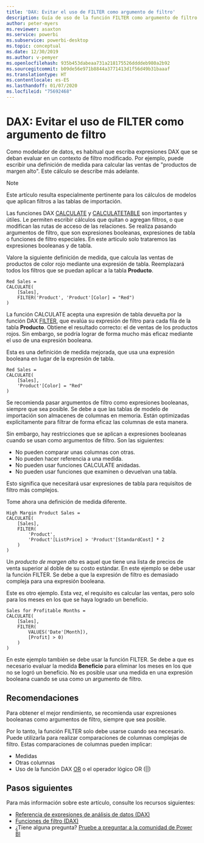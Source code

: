 ```yaml
---
title: 'DAX: Evitar el uso de FILTER como argumento de filtro'
description: Guía de uso de la función FILTER como argumento de filtro.
author: peter-myers
ms.reviewer: asaxton
ms.service: powerbi
ms.subservice: powerbi-desktop
ms.topic: conceptual
ms.date: 12/30/2019
ms.author: v-pemyer
ms.openlocfilehash: 935b453dabeaa731a218175526ddddeb980a2b92
ms.sourcegitcommit: b09de56e971b8844a3771413d1f56d49b31baaaf
ms.translationtype: HT
ms.contentlocale: es-ES
ms.lasthandoff: 01/07/2020
ms.locfileid: "75692468"
---
```

# <a name="dax-avoid-using-filter-as-a-filter-argument"></a>DAX: Evitar el uso de FILTER como argumento de filtro

Como modelador de datos, es habitual que escriba expresiones DAX que se deban evaluar en un contexto de filtro modificado. Por ejemplo, puede escribir una definición de medida para calcular las ventas de "productos de margen alto". Este cálculo se describe más adelante.

> [!NOTE]
> Este artículo resulta especialmente pertinente para los cálculos de modelos que aplican filtros a las tablas de importación.

Las funciones DAX [CALCULATE](/dax/calculate-function-dax) y [CALCULATETABLE](/dax/calculatetable-function-dax) son importantes y útiles. Le permiten escribir cálculos que quitan o agregan filtros, o que modifican las rutas de acceso de las relaciones. Se realiza pasando argumentos de filtro, que son expresiones booleanas, expresiones de tabla o funciones de filtro especiales. En este artículo solo trataremos las expresiones booleanas y de tabla.

Valore la siguiente definición de medida, que calcula las ventas de productos de color rojo mediante una expresión de tabla. Reemplazará todos los filtros que se puedan aplicar a la tabla **Producto**.

```dax
Red Sales =
CALCULATE(
    [Sales],
    FILTER('Product', 'Product'[Color] = "Red")
)
```

La función CALCULATE acepta una expresión de tabla devuelta por la función DAX [FILTER](/dax/filter-function-dax), que evalúa su expresión de filtro para cada fila de la tabla **Producto**. Obtiene el resultado correcto: el de ventas de los productos rojos. Sin embargo, se podría lograr de forma mucho más eficaz mediante el uso de una expresión booleana.

Esta es una definición de medida mejorada, que usa una expresión booleana en lugar de la expresión de tabla.

```dax
Red Sales =
CALCULATE(
    [Sales],
    'Product'[Color] = "Red"
)
```

Se recomienda pasar argumentos de filtro como expresiones booleanas, siempre que sea posible. Se debe a que las tablas de modelo de importación son almacenes de columnas en memoria. Están optimizadas explícitamente para filtrar de forma eficaz las columnas de esta manera.

Sin embargo, hay restricciones que se aplican a expresiones booleanas cuando se usan como argumentos de filtro. Son las siguientes:

- No pueden comparar unas columnas con otras.
- No pueden hacer referencia a una medida.
- No pueden usar funciones CALCULATE anidadas.
- No pueden usar funciones que examinen o devuelvan una tabla.

Esto significa que necesitará usar expresiones de tabla para requisitos de filtro más complejos.

Tome ahora una definición de medida diferente.

```dax
High Margin Product Sales =
CALCULATE(
    [Sales],
    FILTER(
        'Product',
        'Product'[ListPrice] > 'Product'[StandardCost] * 2
    )
)
```

Un _producto de margen alto_ es aquel que tiene una lista de precios de venta superior al doble de su costo estándar. En este ejemplo se debe usar la función FILTER. Se debe a que la expresión de filtro es demasiado compleja para una expresión booleana.

Este es otro ejemplo. Esta vez, el requisito es calcular las ventas, pero solo para los meses en los que se haya logrado un beneficio.

```dax
Sales for Profitable Months =
CALCULATE(
    [Sales],
    FILTER(
        VALUES('Date'[Month]),
        [Profit] > 0)
    )
)
```

En este ejemplo también se debe usar la función FILTER. Se debe a que es necesario evaluar la medida **Beneficio** para eliminar los meses en los que no se logró un beneficio. No es posible usar una medida en una expresión booleana cuando se usa como un argumento de filtro.

## <a name="recommendations"></a>Recomendaciones

Para obtener el mejor rendimiento, se recomienda usar expresiones booleanas como argumentos de filtro, siempre que sea posible.

Por lo tanto, la función FILTER solo debe usarse cuando sea necesario. Puede utilizarla para realizar comparaciones de columnas complejas de filtro. Estas comparaciones de columnas pueden implicar:

- Medidas
- Otras columnas
- Uso de la función DAX [OR](/dax/or-function-dax) o el operador lógico OR (||)

## <a name="next-steps"></a>Pasos siguientes

Para más información sobre este artículo, consulte los recursos siguientes:

- [Referencia de expresiones de análisis de datos (DAX)](/dax/)
- [Funciones de filtro (DAX)](/dax/filter-function-dax)
- ¿Tiene alguna pregunta? [Pruebe a preguntar a la comunidad de Power BI](https://community.powerbi.com/)

